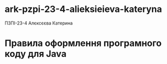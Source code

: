 # ark-pzpi-23-4-alieksieieva-kateryna

ПЗПІ-23-4
Алєксєєва Катерина

# Правила оформлення програмного коду для Java

